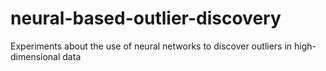 # neural-based-outlier-discovery
Experiments about the use of neural networks to discover outliers in high-dimensional data
